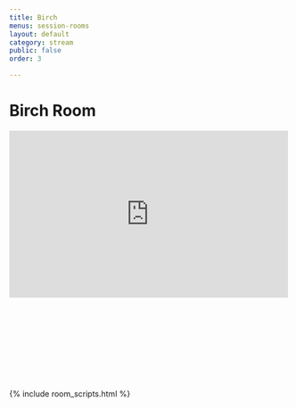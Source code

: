 ```yaml
---
title: Birch
menus: session-rooms
layout: default
category: stream
public: false
order: 3

---
```

# Birch Room

<iframe
  src="https://player.twitch.tv/?channel=capricon2021c&parent=virtual.capricon.org" height="300" width="500" frameborder="0" scrolling="no" allowfullscreen="true" class="convention-video"> </iframe>

<iframe frameborder="0" class="convention-chat">
</iframe>

<script src="https://unpkg.com/dayjs@1.8.21/dayjs.min.js"></script>
<script>
  const even = "788596327718191194";
  const odd = "798699687326384169";
</script>
{% include room_scripts.html %}